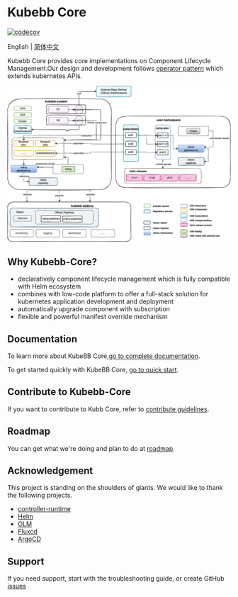 # Kubebb Core

[![codecov](https://codecov.io/gh/kubebb/core/branch/main/graph/badge.svg?token=TBPAVEZV2K)](https://codecov.io/gh/kubebb/core)

English | [简体中文](./README_zh.md)

Kubebb Core provides core implementations on Component Lifecycle Management.Our design and development follows [operator pattern](https://kubernetes.io/docs/concepts/extend-kubernetes/operator/) which extends kubernetes APIs.

![arch](./assets/arch.png)

## Why Kubebb-Core?

- declaratively component lifecycle management which is fully compatible with Helm ecosystem
- combines with low-code platform to offer a full-stack solution for kubernetes application development and deployment
- automatically upgrade component with subscription
- flexible and powerful manifest override mechanism

## Documentation

To learn more about KubeBB Core,[go to complete documentation](https://kubebb.github.io/website/).

To get started quickly with KubeBB Core, [go to quick start](https://kubebb.github.io/website/docs/category/快速开始).

## Contribute to Kubebb-Core

If you want to contribute to Kubb Core, refer to [contribute guidelines](https://kubebb.github.io/website/docs/contribute).

## Roadmap

You can get what we're doing and plan to do at [roadmap](https://kubebb.github.io/website/docs/core/overview#路线图).

## Acknowledgement

This project is standing on the shoulders of giants. We would like to thank the following projects.

- [controller-runtime](https://github.com/kubernetes-sigs/controller-runtime)
- [Helm](https://helm.sh/)
- [OLM](https://github.com/operator-framework/operator-lifecycle-manager)
- [Fluxcd](https://fluxcd.io/)
- [ArgoCD](https://argoproj.github.io/argo-cd/)

## Support

If you need support, start with the troubleshooting guide, or create GitHub [issues](https://github.com/kubebb/core/issues/new)
